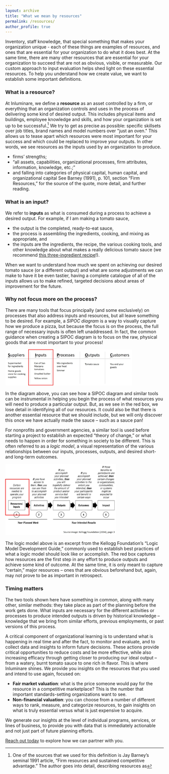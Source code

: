 ```yaml
---
layout: archive
title: "What we mean by resources"
permalink: /resources/
author_profile: true
---
```


Inventory, staff knowledge, that special something that makes your organization unique - each of these things are examples of resources, and ones that are essential for your organization to do what it does best. At the same time, there are many other resources that are essential for your organization to succeed that are not as obvious, visible, or measurable. Our custom approach to input evaluation helps shed light on these essential resources. To help you understand how we create value, we want to establish some important definitions. 

### What is a resource?

At Inluminare, we define a **resource** as an asset controlled by a firm, or everything that an organization controls and uses in the process of delivering some kind of desired output. This includes physical items and buildings, employee knowledge and skills, and how your organization is set up to be successful.[^bignote] We try to get as precise as possible: specific skillsets over job titles, brand names and model numbers over "just an oven." This allows us to tease apart which resources were most important for your success and which could be replaced to improve your outputs. In other words, we see resources as the inputs used by an organization to produce.  

[^bignote]: One of the sources that we used for this definition is Jay Barney’s seminal 1991 article, “Firm resources and sustained competitive advantage.” The author goes into detail, describing resources as 
  *	firms’ strengths; 
  *	“all assets, capabilities, organizational processes, firm attributes, information, knowledge, etc.;”
  *	and falling into categories of physical capital, human capital, and organizational capital
  See Barney (1991), p. 101, section “Firm Resources,” for the source of the quote, more detail, and further reading.


### What is an input?

We refer to **inputs** as what is consumed during a process to achieve a desired output. For example, if I am making a tomato sauce, 
*	the output is the completed, ready-to-eat sauce, 
*	the process is assembling the ingredients, cooking, and mixing as appropriate, and 
*	the inputs are the ingredients, the recipe, the various cooking tools, and other knowledge about what makes a really delicious tomato sauce (we recommend [this three-ingredient recipe](https://smittenkitchen.com/2010/01/tomato-sauce-with-butter-and-onions/)!).

When we want to understand how much we spent on achieving our desired tomato sauce (or a different output) and what are some adjustments we can make to have it be even tastier, having a complete catalogue of all of the inputs allows us to make refined, targeted decisions about areas of improvement for the future. 

### Why not focus more on the process?

There are many tools that focus principally (and some exclusively) on processes that also address inputs and resources, but all leave something to be desired. For example, a *SIPOC diagram* is a way to visually capture how we produce a pizza, but because the focus is on the process, the full range of necessary inputs is often left unaddressed. In fact, the common guidance when creating a SIPOC diagram is to focus on the raw, physical goods that are most important to your process!

<img src="/images/draft SIPOC - tomato sauce with red box - no saucepan.jpg"  width="80%" height="80%">


In the diagram above, you can see how a SIPOC diagram and similar tools can be instrumental in helping you begin the process of what resources you will need to produce a particular output. But, as we see in the red box, we lose detail in identifying all of our resources. It could also be that there is another essential resource that we should include, but we will only discover this once we have actually made the sauce – such as a sauce pan! 

For nonprofits and government agencies, a similar tool is used before starting a project to establish an expected “theory of change,” or what needs to happen in order for something in society to be different. This is often referred to as a *logic model*, a visual representation of the various relationships between our inputs, processes, outputs, and desired short- and long-term outcomes. 

<img src="/images/kellogg logic model with red box.jpg"  width="70%" height="70%">

The logic model above is an excerpt from the Kellogg Foundation’s “Logic Model Development Guide,” commonly used to establish best practices of what a logic model should look like or accomplish. The red box captures how resources are the first step in any effort to produce outputs and achieve some kind of outcome. At the same time, it is only meant to capture “certain,” major resources – ones that are obvious beforehand but, again, may not prove to be as important in retrospect.

### Timing matters

The two tools shown here have something in common, along with many other, similar methods: they take place as part of the planning before the work gets done. What inputs are necessary for the different activities or processes to produce intended outputs is driven by historical knowledge – knowledge that we bring from similar efforts, previous employments, or past versions of this process. 

A critical component of organizational learning is to understand what is happening in real time and after the fact, to monitor and evaluate, and to collect data and insights to inform future decisions. These actions provide critical opportunities to reduce costs and be more effective, while also increasing efficacy through getting closer to producing our ideal output – from a watery, burnt tomato sauce to one rich in flavor. 
This is where Inluminare shines. We provide you insights on the resources that you used and intend to use again, focused on:
*	**Fair market valuation**: what is the price someone would pay for the resource in a competitive marketplace? This is the number that important standards-setting organizations want to see.
*	**Non-financial valuation**: you can choose from a number of different ways to rank, measure, and categorize resources, to gain insights on what is truly essential versus what is just expensive to acquire. 

We generate our insights at the level of individual programs, services, or lines of business, to provide you with data that is immediately actionable and not just part of future planning efforts. 

[Reach out today](/contact/) to explore how we can partner with you. 
